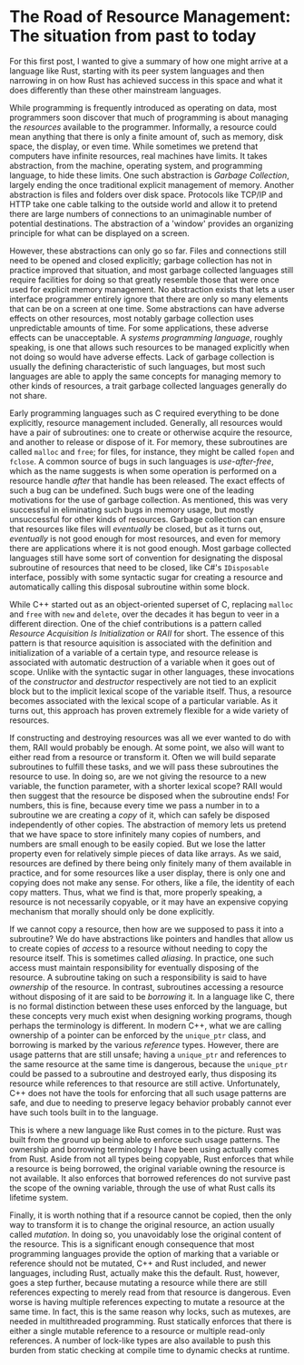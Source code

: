 # The Road of Resource Management: The situation from past to today

For this first post, I wanted to give a summary of how one might arrive at a language like Rust, starting with its peer system languages and then narrowing in on how Rust has achieved success in this space and what it does differently than these other mainstream languages.

While programming is frequently introduced as operating on data, most programmers soon discover
that much of programming is about managing the *resources* available to the programmer.
Informally, a resource could mean anything that there is only a finite amount of, such as memory, disk space, the display, or even time. While sometimes we pretend that computers have 
infinite resources, real machines have limits. It takes abstraction, from the machine, operating system, and programming language, to hide these limits. One such abstraction is *Garbage Collection*, largely ending the once traditional explicit management of memory. Another abstraction is files and folders over disk space. Protocols like TCP/IP and HTTP take one cable talking to the outside world and allow it to pretend there are large numbers of connections to an unimaginable number of potential destinations. The abstraction of a 'window' provides an organizing principle for what can be displayed on a screen.

However, these abstractions can only go so far. Files and connections still need to be opened and closed explicitly; garbage collection has not in practice improved that situation, and most garbage collected languages still require facilities for doing so that greatly resemble those that were once used for explicit memory management. No abstraction exists that lets a user interface programmer entirely ignore that there are only so many elements that can be on a screen at one time. Some abstractions can have adverse effects on other resources, most notably garbage collection uses unpredictable amounts of time. For some applications, these adverse effects can be unacceptable. A *systems programming language*, roughly speaking, is one
that allows such resources to be managed explicitly when not doing so would have adverse effects. Lack of garbage collection is usually the defining characteristic of such languages,
but most such languages are able to apply the same concepts for managing memory to
other kinds of resources, a trait garbage collected languages generally do not share.

Early programming languages such as C required everything to be done explicitly, resource
management included. Generally, all resources would have a pair of subroutines: one to create or otherwise acquire the resource, and another to release or dispose of it. For memory, these subroutines are called `malloc` and `free`; for files, for instance, they might be called `fopen` and `fclose`. A common source of bugs in such languages is *use-after-free*, which as the name suggests is when some operation is performed on a resource handle *after* that handle has been released. The exact effects of such a bug can be undefined. Such bugs were one of the leading motivations for the use of garbage collection. As mentioned, this was very successful in eliminating such bugs in memory usage, but mostly unsuccessful for other kinds of resources. Garbage collection can ensure that resources like files will *eventually* be closed, but as
it turns out, *eventually* is not good enough for most resources, and even for memory there are applications where it is not good enough. Most garbage collected languages still have some sort of convention for designating the disposal subroutine of resources that need to be closed, like C#'s `IDisposable` interface, possibly with some syntactic sugar for creating a 
resource and automatically calling this disposal subroutine within some block.

While C++ started out as an object-oriented superset of C, replacing `malloc` and `free` with `new` and `delete`, over the decades it has begun to veer in a different direction. One of the chief contributions is a pattern called *Resource Acquisition Is Initialization* or *RAII* for short. The essence of this pattern is that resource aquisition is associated with the definition and initialization of a variable of a certain type, and resource release is associated with automatic destruction of a variable when it goes out of scope. Unlike
with the syntactic sugar in other languages, these invocations of the *constructor* and
*destructor* respectively are not tied to an explicit block but to the implicit lexical scope of the variable itself.
Thus, a resource becomes associated with the lexical scope of a particular variable.
As it turns out, this approach has proven extremely flexible for a wide variety of resources.

If constructing and destroying resources was all we ever wanted to do with them, RAII would
probably be enough. At some point, we also will want to either read from a resource or transform it. Often we will build separate subroutines to fulfill these tasks, and we will pass
these subroutines the resource to use. In doing so, are we not giving the resource to a new variable, the function parameter, with a shorter lexical scope? RAII would then suggest that the resource be disposed when the subroutine ends! For numbers, this is fine,
because every time we pass a number in to a subroutine we are creating
a *copy* of it, which can safely be disposed independently of other copies. The abstraction of memory lets us pretend that we have space
to store infinitely many copies of numbers, and numbers are small enough to be
easily copied. But we lose the latter property even for relatively simple pieces
of data like arrays. As we said, resources are defined by there being only finitely many of
them available in practice, and for some resources like a user display, there is only one and copying does not make any sense. For others, like a file, the identity of each copy matters.
Thus, what we find is that, more properly speaking, a resource is not necessarily copyable,
or it may have an expensive copying mechanism that morally should only be done explicitly.

If we cannot copy a resource, then how are we supposed to pass it into a subroutine?
We do have abstractions like pointers and handles that allow us to create copies
of *access* to a resource without needing to copy the resource itself. This is sometimes called *aliasing*. In practice,
one such access must maintain responsibility for eventually disposing of the resource.
A subroutine taking on such a responsibility is said to have *ownership* of the resource. In contrast, subroutines accessing a resource without disposing of it are said to be *borrowing*
it. In a language like C, there is no formal distinction between these uses enforced by the language, but these concepts very much exist when designing working programs, though perhaps the terminology is different. In modern C++, what we are calling ownership of a pointer can be enforced by the
`unique_ptr` class, and borrowing is marked by the various *reference* types. However, there are usage patterns that are still unsafe; having a `unique_ptr` and references to the same resource at the same time is dangerous, because the `unique_ptr` could be passed
to a subroutine and destroyed early, thus
disposing its resource while references to that resource are still active. Unfortunately,
C++ does not have the tools for enforcing that all such usage patterns are safe, and due to
needing to preserve legacy behavior probably cannot ever have such tools built in to the language.

This is where a new language like Rust comes in to the picture. Rust was built from the ground up being able to enforce such usage patterns. The ownership and borrowing terminology I have been using actually comes from Rust. Aside from not all types being copyable, Rust enforces that while a resource is being borrowed, the original variable owning the resource is not available. It also enforces that borrowed references do not survive past the scope of the owning variable, through the use of what Rust calls its lifetime system.

Finally, it is worth nothing that if a resource cannot be copied, then the only way to transform it is to change the original resource, 
an action usually called *mutation*. In doing so, you unavoidably lose the original content
of the resource. This is a significant enough consequence that most programming languages
provide the option of marking that a variable or reference should not be mutated, C++ and Rust included, and newer languages, including Rust, actually make this the default. Rust, however,
goes a step further, because mutating a resource while there are still references expecting
to merely read from that resource is dangerous. Even worse is having multiple references expecting to mutate a resource at the same time. In fact, this is the same reason why locks, such as mutexes, are needed in multithreaded programming. Rust statically enforces that there is either a single mutable reference to a resource or multiple read-only references. A number of lock-like types are also available to push this burden from static checking at compile time to dynamic checks at runtime.